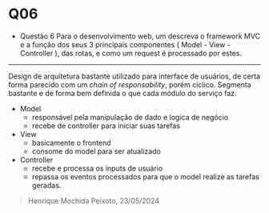 # Q06
- Questão 6
Para o desenvolvimento web, um descreva o framework MVC e a função dos seus 3 principais componentes ( Model - View - Controller ), das rotas, e como um request é processado por estes.
---
Design de arquitetura bastante utilizado para interface de usuários, de certa forma parecido com um *chain of responsability*, porém cíclico. Segmenta bastante e de forma bem definida o que cada módulo do serviço faz.

- Model
	- responsável pela manipulação de dado e logica de negócio
	- recebe de controller para iniciar suas tarefas
- View
	- basicamente o frontend
	- consome do model para ser atualizado
- Controller
	- recebe e processa os inputs de usuário
	- repassa os eventos processados para que o model realize as tarefas geradas.


> Henrique Mochida Peixoto, 23/05/2024